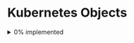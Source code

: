 # Kubernetes Objects
<details>
<summary>0% implemented</summary>

- [ ] Binding
- [ ] ConfigMap
- [ ] Endpoints
- [ ] Event
- [ ] LimitRange
- [ ] Namespace
- [ ] Node
- [ ] PersistentVolumeClaim
- [ ] PersistentVolume
- [ ] Pod
- [ ] PodTemplate
- [ ] ReplicationController
- [ ] ResourceQuota
- [ ] Secret
- [ ] ServiceAccount
- [ ] Service
- [ ] MutatingWebhookConfiguration
- [ ] ValidatingWebhookConfiguration
- [ ] CustomResourceDefinition
- [ ] APIService
- [ ] ControllerRevision
- [ ] DaemonSet
- [ ] Deployment
- [ ] ReplicaSet
- [ ] StatefulSet
- [ ] TokenReview
- [ ] LocalSubjectAccessReview
- [ ] SelfSubjectAccessReview
- [ ] SelfSubjectRulesReview
- [ ] SubjectAccessReview
- [ ] HorizontalPodAutoscaler
- [ ] CronJob
- [ ] Job
- [ ] CertificateSigningRequest
- [ ] Lease
- [ ] EndpointSlice
- [ ] Event
- [ ] Ingress
- [ ] IngressClass
- [ ] Ingress
- [ ] NetworkPolicy
- [ ] RuntimeClass
- [ ] PodDisruptionBudget
- [ ] PodSecurityPolicy
- [ ] ClusterRoleBinding
- [ ] ClusterRole
- [ ] RoleBinding
- [ ] Role
- [ ] PriorityClass
- [ ] CSIDriver
- [ ] CSINode
- [ ] StorageClass
- [ ] VolumeAttachment

</details>

